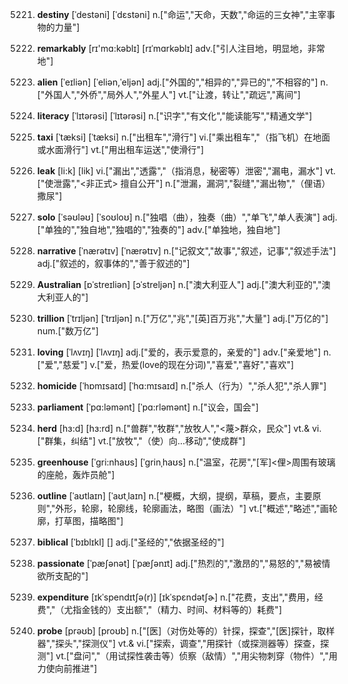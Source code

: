 5221. **destiny**
[ˈdestəni]  [ˈdɛstəni]
n.["命运","天命，天数","命运的三女神","主宰事物的力量"]  

5222. **remarkably**
[rɪ'mɑ:kəblɪ]  [rɪˈmɑrkəblɪ]
adv.["引人注目地，明显地，非常地"]  

5223. **alien**
[ˈeɪliən]  [ˈeliən,ˈeljən]
adj.["外国的","相异的","异已的","不相容的"]  n.["外国人","外侨","局外人","外星人"]  vt.["让渡，转让","疏远","离间"]  

5224. **literacy**
[ˈlɪtərəsi]  [ˈlɪtərəsi]
n.["识字","有文化","能读能写","精通文学"]  

5225. **taxi**
[ˈtæksi]  [ˈtæksi]
n.["出租车","滑行"]  vi.["乘出租车","（指飞机）在地面或水面滑行"]  vt.["用出租车运送","使滑行"]  

5226. **leak**
[li:k]  [lik]
vi.["漏出","透露","（指消息，秘密等）泄密","漏电，漏水"]  vt.["使泄露","<非正式> 擅自公开"]  n.["泄漏，漏洞","裂缝","漏出物","（俚语）撒尿"]  

5227. **solo**
[ˈsəʊləʊ]  [ˈsoʊloʊ]
n.["独唱（曲），独奏（曲）","单飞","单人表演"]  adj.["单独的","独自地","独唱的","独奏的"]  adv.["单独地，独自地"]  

5228. **narrative**
[ˈnærətɪv]  [ˈnærətɪv]
n.["记叙文","故事","叙述，记事","叙述手法"]  adj.["叙述的，叙事体的","善于叙述的"]  

5229. **Australian**
[ɒˈstreɪliən]  [ɔˈstreljən]
n.["澳大利亚人"]  adj.["澳大利亚的","澳大利亚人的"]  

5230. **trillion**
[ˈtrɪljən]  [ˈtrɪljən]
n.["万亿","兆","[英]百万兆","大量"]  adj.["万亿的"]  num.["数万亿"]  

5231. **loving**
[ˈlʌvɪŋ]  [ˈlʌvɪŋ]
adj.["爱的，表示爱意的，亲爱的"]  adv.["亲爱地"]  n.["爱","慈爱"]  v.["爱，热爱(love的现在分词)","喜爱","喜好","喜欢"]  

5232. **homicide**
[ˈhɒmɪsaɪd]  [ˈhɑ:mɪsaɪd]
n.["杀人（行为）","杀人犯","杀人罪"]  

5233. **parliament**
[ˈpɑ:ləmənt]  [ˈpɑ:rləmənt]
n.["议会，国会"]  

5234. **herd**
[hɜ:d]  [hɜ:rd]
n.["兽群","牧群","放牧人","<蔑>群众，民众"]  vt.& vi.["群集，纠结"]  vt.["放牧","（使）向…移动","使成群"]  

5235. **greenhouse**
[ˈgri:nhaʊs]  [ˈɡrinˌhaʊs]
n.["温室，花房","[军]<俚>周围有玻璃的座舱，轰炸员舱"]  

5236. **outline**
[ˈaʊtlaɪn]  [ˈaʊtˌlaɪn]
n.["梗概，大纲，提纲，草稿，要点，主要原则","外形，轮廓，轮廓线，轮廓画法，略图（画法）"]  vt.["概述","略述","画轮廓，打草图，描略图"]  

5237. **biblical**
[ˈbɪblɪkl]  []
adj.["圣经的","依据圣经的"]  

5238. **passionate**
[ˈpæʃənət]  [ˈpæʃənɪt]
adj.["热烈的","激昂的","易怒的","易被情欲所支配的"]  

5239. **expenditure**
[ɪkˈspendɪtʃə(r)]  [ɪkˈspɛndətʃɚ]
n.["花费，支出","费用，经费","（尤指金钱的）支出额","（精力、时间、材料等的）耗费"]  

5240. **probe**
[prəʊb]  [proʊb]
n.["[医]（对伤处等的）针探，探查","[医]探针，取样器","探头","探测仪"]  vt.& vi.["探索，调查","用探针（或探测器等）探查，探测"]  vt.["盘问","（用试探性袭击等）侦察（敌情）","用尖物刺穿（物件）","用力使向前推进"]  

